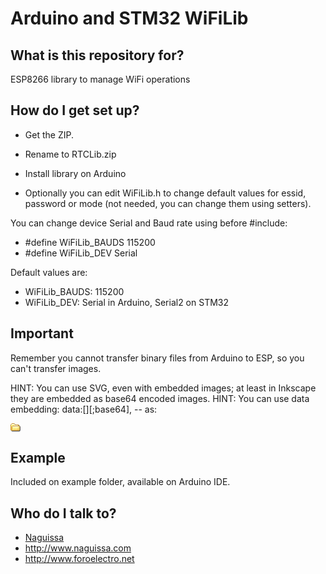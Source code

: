 # Arduino and STM32 WiFiLib

## What is this repository for? ##

ESP8266 library to manage WiFi operations


## How do I get set up? ##

 * Get the ZIP.
 * Rename to RTCLib.zip
 * Install library on Arduino

 * Optionally you can edit WiFiLib.h to change default values for essid, password or mode (not needed, you can change them using setters).


You can change device Serial and Baud rate using before #include:
 * #define WiFiLib_BAUDS 115200
 * #define WiFiLib_DEV Serial

Default values are:
 * WiFiLib_BAUDS: 115200
 * WiFiLib_DEV: Serial in Arduino, Serial2 on STM32


## Important ##

Remember you cannot transfer binary files from Arduino to ESP, so you can't transfer images.

HINT: You can use SVG, even with embedded images; at least in Inkscape they are embedded as base64 encoded images.
HINT: You can use data embedding: data:[<mediatype>][;base64],<data> -- as:

<img src="data:image/gif;base64,R0lGODlhEAAOALMAAOazToeHh0tLS/7LZv/0jvb29t/f3//Ub//ge8WSLf/rhf/3kdbW1mxsbP//mf///yH5BAAAAAAALAAAAAAQAA4AAARe8L1Ekyky67QZ1hLnjM5UUde0ECwLJoExKcppV0aCcGCmTIHEIUEqjgaORCMxIC6e0CcguWw6aFjsVMkkIr7g77ZKPJjPZqIyd7sJAgVGoEGv2xsBxqNgYPj/gAwXEQA7" width="16" height="14" alt="embedded folder icon">


## Example ##

Included on example folder, available on Arduino IDE.



## Who do I talk to? ##

 * [Naguissa](https://github.com/Naguissa)
 * http://www.naguissa.com
 * http://www.foroelectro.net
